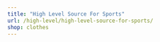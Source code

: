 ```yaml
---
title: "High Level Source For Sports"
url: /high-level/high-level-source-for-sports/
shop: clothes
---
```


